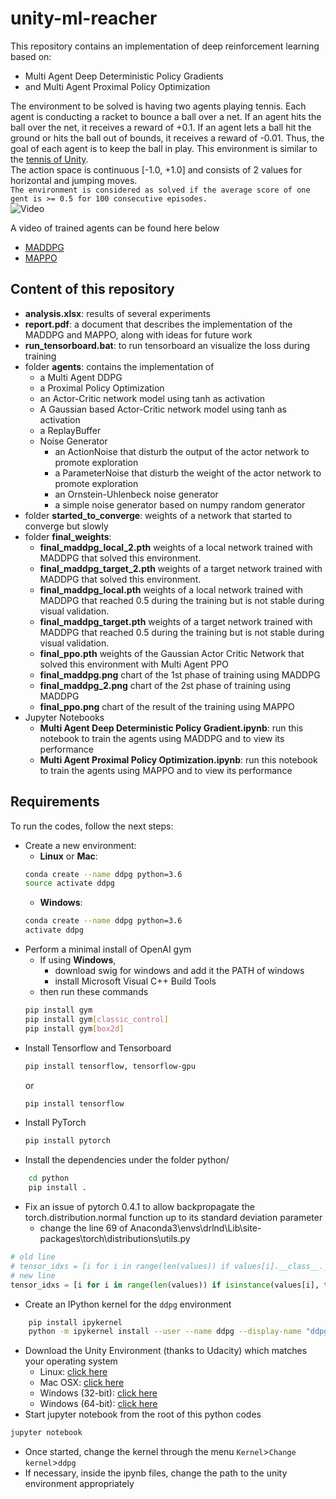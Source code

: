 # unity-ml-reacher
This repository contains an implementation of deep reinforcement learning based on:
* Multi Agent Deep Deterministic Policy Gradients
* and Multi Agent Proximal Policy Optimization
	
The environment to be solved is having two agents playing tennis. Each agent is conducting a racket to bounce a ball over a net.
If an agent hits the ball over the net, it receives a reward of +0.1. If an agent lets a ball hit the ground or hits the ball out of bounds, it receives a reward of -0.01. Thus, the goal of each agent is to keep the ball in play.
This environment is similar to the [tennis of Unity](https://github.com/Unity-Technologies/ml-agents/blob/master/docs/Learning-Environment-Examples.md#tennis).<br/>
The action space is continuous [-1.0, +1.0] and consists of 2 values for horizontal and jumping moves. <br/>
`The environment is considered as solved if the average score of one gent is >= 0.5 for 100 consecutive episodes.`<br/>
![Video](https://img.youtube.com/vi/6o7d0N5qyFs/0.jpg)

A video of trained agents can be found here below <br/>
* [MADDPG](https://www.youtube.com/watch?v=6o7d0N5qyFs)
* [MAPPO](https://www.youtube.com/watch?v=2y7yCrYfTXA)
## Content of this repository
* __analysis.xlsx__: results of several experiments
* __report.pdf__: a document that describes the implementation of the MADDPG and MAPPO, along with ideas for future work
* __run_tensorboard.bat__: to run tensorboard an visualize the loss during training
* folder __agents__: contains the implementation of
	* a Multi Agent DDPG
	* a Proximal Policy Optimization
	* an Actor-Critic network model using tanh as activation
	* A Gaussian based Actor-Critic network model using tanh as activation
	* a ReplayBuffer
	* Noise Generator
	    * an ActionNoise that disturb the output of the actor network to promote exploration
	    * a ParameterNoise that disturb the weight of the actor network to promote exploration
	    * an Ornstein-Uhlenbeck noise generator
	    * a simple noise generator based on numpy random generator
* folder __started_to_converge__: weights of a network that started to converge but slowly
* folder __final_weights__:
	* __final_maddpg_local_2.pth__ weights of a local network trained with MADDPG that solved this environment.
	* __final_maddpg_target_2.pth__ weights of a target network trained with MADDPG that solved this environment.
	* __final_maddpg_local.pth__ weights of a local network trained with MADDPG that reached 0.5 during the training but is not stable during visual validation.
	* __final_maddpg_target.pth__ weights of a target network trained with MADDPG that reached 0.5 during the training but is not stable during visual validation.
	* __final_ppo.pth__ weights of the Gaussian Actor Critic Network that solved this environment with Multi Agent PPO
	* __final_maddpg.png__ chart of the 1st phase of training using MADDPG
	* __final_maddpg_2.png__ chart of the 2st phase of training using MADDPG
    * __final_ppo.png__ chart of the result of the training using MAPPO
* Jupyter Notebooks
	* __Multi Agent Deep Deterministic Policy Gradient.ipynb__: run this notebook to train the agents using MADDPG and to view its performance
	* __Multi Agent Proximal Policy Optimization.ipynb__: run this notebook to train the agents using MAPPO and to view its performance

## Requirements
To run the codes, follow the next steps:
* Create a new environment:
	* __Linux__ or __Mac__: 
	```bash
	conda create --name ddpg python=3.6
	source activate ddpg
	```
	* __Windows__: 
	```bash
	conda create --name ddpg python=3.6 
	activate ddpg
	```
* Perform a minimal install of OpenAI gym
	* If using __Windows__, 
		* download swig for windows and add it the PATH of windows
		* install Microsoft Visual C++ Build Tools
	* then run these commands
	```bash
	pip install gym
	pip install gym[classic_control]
	pip install gym[box2d]
	```
* Install Tensorflow and Tensorboard
    ```bash
    pip install tensorflow, tensorflow-gpu
    ``` 
    or 
    ```bash
    pip install tensorflow
    ``` 
* Install PyTorch
    ```bash
    pip install pytorch
    ```
* Install the dependencies under the folder python/
```bash
	cd python
	pip install .
```
* Fix an issue of pytorch 0.4.1 to allow backpropagate the torch.distribution.normal function up to its standard deviation parameter
    * change the line 69 of Anaconda3\envs\drlnd\Lib\site-packages\torch\distributions\utils.py
```python
# old line
# tensor_idxs = [i for i in range(len(values)) if values[i].__class__.__name__ == 'Tensor']
# new line
tensor_idxs = [i for i in range(len(values)) if isinstance(values[i], torch.Tensor)]
``` 
* Create an IPython kernel for the `ddpg` environment
```bash
	pip install ipykernel
	python -m ipykernel install --user --name ddpg --display-name "ddpg"
```
* Download the Unity Environment (thanks to Udacity) which matches your operating system
	* Linux: [click here](https://s3-us-west-1.amazonaws.com/udacity-drlnd/P3/Tennis/Tennis_Linux.zip)
    * Mac OSX: [click here](https://s3-us-west-1.amazonaws.com/udacity-drlnd/P3/Tennis/Tennis.app.zip)
    * Windows (32-bit): [click here](https://s3-us-west-1.amazonaws.com/udacity-drlnd/P3/Tennis/Tennis_Windows_x86.zip)
    * Windows (64-bit): [click here](https://s3-us-west-1.amazonaws.com/udacity-drlnd/P3/Tennis/Tennis_Windows_x86_64.zip)
* Start jupyter notebook from the root of this python codes
```bash
jupyter notebook
```
* Once started, change the kernel through the menu `Kernel`>`Change kernel`>`ddpg`
* If necessary, inside the ipynb files, change the path to the unity environment appropriately

